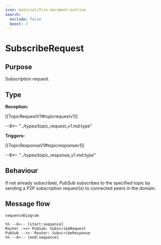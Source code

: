 ```yaml
---
icon: material/file-document-outline
search:
  exclude: false
  boost: 2
---
```


<div class="message" markdown>

# SubscribeRequest

## Purpose

<!-- --8<-- [start:purpose] -->
Subscription request.
<!-- --8<-- [end:purpose] -->

## Type

 <!-- --8<-- [start:type] -->
**Reception:**

[[TopicRequestV1#topicrequestv1]]

--8<-- "../types/topic_request_v1.md:type"

**Triggers:**

[[TopicResponseV1#topicresponsev1]]

--8<-- "../types/topic_response_v1.md:type"
<!-- --8<-- [end:type] -->

## Behaviour

<!-- --8<-- [start:behaviour] -->
If not already subscribed, *PubSub* subscribes to the specified topic
by sending a P2P subscription request(s) to connected peers in the domain.
<!-- --8<-- [end:behaviour] -->

## Message flow

<!-- --8<-- [start:messages] -->
```mermaid
sequenceDiagram

%% --8<-- [start:sequence]
Router ->>+ PubSub: SubscribeRequest
PubSub -->>- Router: SubscribeResponse
%% --8<-- [end:sequence]
```
<!-- --8<-- [end:messages] -->

</div>
